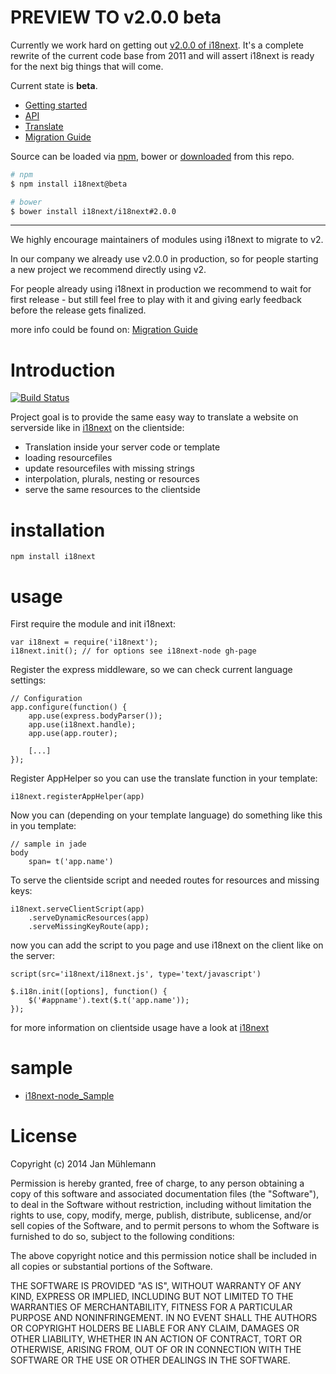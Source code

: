 # PREVIEW TO v2.0.0 beta

Currently we work hard on getting out [v2.0.0 of i18next](https://github.com/i18next/i18next/tree/2.0.0). It's a complete rewrite of the current code base from 2011 and will assert i18next is ready for the next big things that will come.

Current state is **beta**.

- [Getting started](http://i18next.github.io/i18next.com/docs/)
- [API](http://i18next.github.io/i18next.com/docs/api/)
- [Translate](http://i18next.github.io/i18next.com/translate/)
- [Migration Guide](http://i18next.github.io/i18next.com/docs/migration/)

Source can be loaded via [npm](https://www.npmjs.com/package/i18next), bower or [downloaded](https://github.com/i18next/i18next/blob/2.0.0/i18next.min.js) from this repo.


```bash
# npm
$ npm install i18next@beta

# bower
$ bower install i18next/i18next#2.0.0
```

---------

We highly encourage maintainers of modules using i18next to migrate to v2.


In our company we already use v2.0.0 in production, so for people starting a new project we recommend directly using v2.

For people already using i18next in production we recommend to wait for first release - but still feel free to play with it and giving early feedback before the release gets finalized.


more info could be found on: [Migration Guide](http://i18next.github.io/i18next.com/docs/migration/)


# Introduction

[![Build Status](https://secure.travis-ci.org/i18next/i18next-node.png)](http://travis-ci.org/i18next/i18next-node)

Project goal is to provide the same easy way to translate a website on serverside like in
[i18next](https://github.com/i18next/i18next) on the clientside:

- Translation inside your server code or template
- loading resourcefiles
- update resourcefiles with missing strings
- interpolation, plurals, nesting or resources
- serve the same resources to the clientside

# installation

	npm install i18next

# usage

First require the module and init i18next:

	var i18next = require('i18next');
	i18next.init(); // for options see i18next-node gh-page

Register the express middleware, so we can check current language settings:

	// Configuration
	app.configure(function() {
	    app.use(express.bodyParser());
	    app.use(i18next.handle);
	    app.use(app.router);

	    [...]
	});

Register AppHelper so you can use the translate function in your template:

	i18next.registerAppHelper(app)

Now you can (depending on your template language) do something like this in you template:

	// sample in jade
	body
        span= t('app.name')

To serve the clientside script and needed routes for resources and missing keys:

	i18next.serveClientScript(app)
	    .serveDynamicResources(app)
	    .serveMissingKeyRoute(app);

now you can add the script to you page and use i18next on the client like on the server:

	script(src='i18next/i18next.js', type='text/javascript')

    $.i18n.init([options], function() {
        $('#appname').text($.t('app.name'));
    });

for more information on clientside usage have a look at [i18next](http://i18next.github.com/i18next/)

# sample

- [i18next-node_Sample](https://github.com/i18next/i18next-node/tree/master/sample)

# License

Copyright (c) 2014 Jan Mühlemann

Permission is hereby granted, free of charge, to any person obtaining a copy
of this software and associated documentation files (the "Software"), to deal
in the Software without restriction, including without limitation the rights
to use, copy, modify, merge, publish, distribute, sublicense, and/or sell
copies of the Software, and to permit persons to whom the Software is
furnished to do so, subject to the following conditions:

The above copyright notice and this permission notice shall be included in
all copies or substantial portions of the Software.

THE SOFTWARE IS PROVIDED "AS IS", WITHOUT WARRANTY OF ANY KIND, EXPRESS OR
IMPLIED, INCLUDING BUT NOT LIMITED TO THE WARRANTIES OF MERCHANTABILITY,
FITNESS FOR A PARTICULAR PURPOSE AND NONINFRINGEMENT. IN NO EVENT SHALL THE
AUTHORS OR COPYRIGHT HOLDERS BE LIABLE FOR ANY CLAIM, DAMAGES OR OTHER
LIABILITY, WHETHER IN AN ACTION OF CONTRACT, TORT OR OTHERWISE, ARISING FROM,
OUT OF OR IN CONNECTION WITH THE SOFTWARE OR THE USE OR OTHER DEALINGS IN
THE SOFTWARE.
